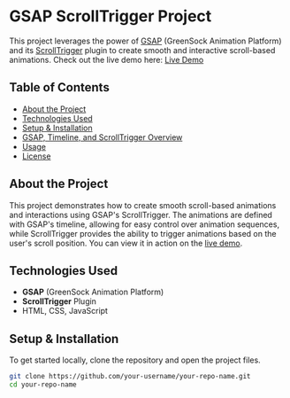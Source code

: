 # GSAP ScrollTrigger Project

This project leverages the power of [GSAP](https://greensock.com/gsap/) (GreenSock Animation Platform) and its [ScrollTrigger](https://greensock.com/scrolltrigger/) plugin to create smooth and interactive scroll-based animations. Check out the live demo here: [Live Demo](https://gsapscrolltrigger.netlify.app/)

## Table of Contents

- [About the Project](#about-the-project)
- [Technologies Used](#technologies-used)
- [Setup & Installation](#setup--installation)
- [GSAP, Timeline, and ScrollTrigger Overview](#gsap-timeline-and-scrolltrigger-overview)
- [Usage](#usage)
- [License](#license)

## About the Project

This project demonstrates how to create smooth scroll-based animations and interactions using GSAP's ScrollTrigger. The animations are defined with GSAP's timeline, allowing for easy control over animation sequences, while ScrollTrigger provides the ability to trigger animations based on the user's scroll position. You can view it in action on the [live demo](https://gsapscrolltrigger.netlify.app/).

## Technologies Used

- **GSAP** (GreenSock Animation Platform)
- **ScrollTrigger** Plugin
- HTML, CSS, JavaScript

## Setup & Installation

To get started locally, clone the repository and open the project files.

```bash
git clone https://github.com/your-username/your-repo-name.git
cd your-repo-name
